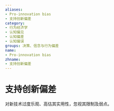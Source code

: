 ```yaml
---
aliases:
- Pro-innovation bias
- 支持创新偏差
category:
- 行为经济学
- 认知偏见
- 认知偏差
- 认知偏误
groups: 决策、信念与行为偏差
name:
- Pro-innovation bias
zhname:
- 支持创新偏差
---
```


# 支持创新偏差

对新技术过度乐观、高估其实用性，忽视其限制及弱点。
